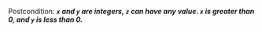 Postcondition: ***`x` and `y` are integers, `z` can have any value. `x` is greater than 0, and `y` is less than 0.***